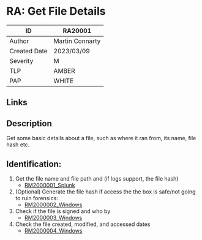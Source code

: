 # RA: Get File Details

| ID | RA20001 |
|---|---|
| Author | Martin Connarty |
| Created Date | 2023/03/09 |
| Severity | M |
| TLP | AMBER |
| PAP | WHITE |

## Links

## Description

Get some basic details about a file, such as where it ran from, its name, file hash etc.
    
## Identification:
1. Get the file name and file path and (if logs support, the file hash)
      - [RM2000001_Splunk](../../../Response_Methods/Investigate/RM2000001_Splunk)
2. (Optional) Generate the file hash if access the the box is safe/not going to ruin forensics:
      - [RM2000002_Windows](../../../Response_Methods/Investigate/RM2000002_Windows)
3. Check if the file is signed and who by
      - [RM2000003_Windows](../../../Response_Methods/Investigate/RM2000003_Windows)
4. Check the file created, modified, and accessed dates 
      - [RM2000004_Windows](../../../Response_Methods/Investigate/RM2000004_Windows)

